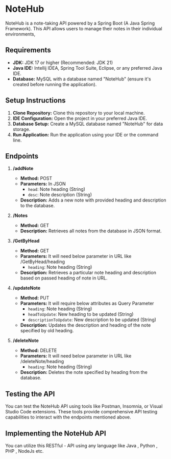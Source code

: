
# NoteHub

NoteHub is a note-taking API powered by a Spring Boot (A Java Spring Framework). This API allows users to manage their notes in their individual environments, 

## Requirements

- **JDK:** JDK 17 or higher (Recommended: JDK 21)
- **Java IDE:** Intellij IDEA, Spring Tool Suite, Eclipse, or any preferred Java IDE.
- **Database:** MySQL with a database named "NoteHub" (ensure it's created before running the application).

## Setup Instructions

1. **Clone Repository:** Clone this repository to your local machine.
2. **IDE Configuration:** Open the project in your preferred Java IDE.
3. **Database Setup:** Create a MySQL database named "NoteHub" for data storage.
4. **Run Application:** Run the application using your IDE or the command line.

## Endpoints

1. **/addNote**
    - **Method:** POST
    - **Parameters:** In JSON
        - `head`: Note heading (String)
        - `desc`: Note description (String)
    - **Description:** Adds a new note with provided heading and description to the database.

2. **/Notes**
    - **Method:** GET
    - **Description:** Retrieves all notes from the database in JSON format.

3. **/GetByHead**
    - **Method:** GET
    - **Parameters:** It will need below parameter in URL like /GetByHead/heading
        - `heading`: Note heading (String)
    - **Description:** Retrieves a particular note heading and description based on passed heading of note in URL.

4. **/updateNote**
    - **Method:** PUT
    - **Parameters:** It will require below attributes as Query Parameter
        - `heading`: Note heading (String)
        - `headToUpdate`: New heading to be updated (String)
        - `descriptionToUpdate`: New description to be updated (String)
    - **Description:** Updates the description and heading of the note specified by old  heading.

5. **/deleteNote**
    - **Method:** DELETE
    - **Parameters:** It will need below parameter in URL like /deleteNote/heading
        - `heading`: Note heading (String)
    - **Description:** Deletes the note specified by heading from the database.

## Testing the API

You can test the NoteHub API using tools like Postman, Insomnia, or Visual Studio Code extensions. These tools provide comprehensive API testing capabilities to interact with the endpoints mentioned above.

## Implementing the NoteHub API

You can utilize this RESTful - API using any language like Java , Python , PHP , NodeJs etc.

